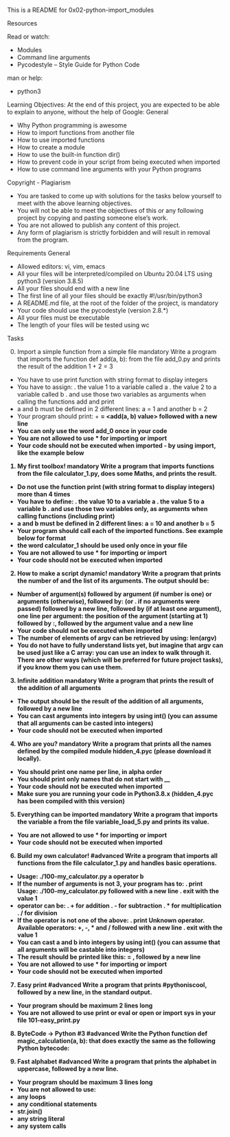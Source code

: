 This is a README for 0x02-python-import_modules

Resources

Read or watch:
- Modules
- Command line arguments
- Pycodestyle – Style Guide for Python Code

man or help:
- python3

Learning Objectives: At the end of this project, you are expected to be able to explain to anyone, without the help of Google:
General
- Why Python programming is awesome
- How to import functions from another file
- How to use imported functions
- How to create a module
- How to use the built-in function dir()
- How to prevent code in your script from being executed when imported
- How to use command line arguments with your Python programs

Copyright - Plagiarism
- You are tasked to come up with solutions for the tasks below yourself to meet with the above learning objectives.
- You will not be able to meet the objectives of this or any following project by copying and pasting someone else’s work.
- You are not allowed to publish any content of this project.
- Any form of plagiarism is strictly forbidden and will result in removal from the program.

Requirements
General
- Allowed editors: vi, vim, emacs
- All your files will be interpreted/compiled on Ubuntu 20.04 LTS using python3 (version 3.8.5)
- All your files should end with a new line
- The first line of all your files should be exactly #!/usr/bin/python3
- A README.md file, at the root of the folder of the project, is mandatory
- Your code should use the pycodestyle (version 2.8.*)
- All your files must be executable
- The length of your files will be tested using wc

Tasks

0. Import a simple function from a simple file
mandatory
Write a program that imports the function def add(a, b): from the file add_0.py and prints the result of the addition 1 + 2 = 3
- You have to use print function with string format to display integers
- You have to assign:
. the value 1 to a variable called a
. the value 2 to a variable called b
. and use those two variables as arguments when calling the functions add and print
- a and b must be defined in 2 different lines: a = 1 and another b = 2
- Your program should print: <a value> + <b value> = <add(a, b) value> followed with a new line
- You can only use the word add_0 once in your code
- You are not allowed to use * for importing or __import__
- Your code should not be executed when imported - by using __import__, like the example below

1. My first toolbox!
mandatory
Write a program that imports functions from the file calculator_1.py, does some Maths, and prints the result.
- Do not use the function print (with string format to display integers) more than 4 times
- You have to define:
. the value 10 to a variable a
. the value 5 to a variable b
. and use those two variables only, as arguments when calling functions (including print)
- a and b must be defined in 2 different lines: a = 10 and another b = 5
- Your program should call each of the imported functions. See example below for format
- the word calculator_1 should be used only once in your file
- You are not allowed to use * for importing or __import__
- Your code should not be executed when imported

2. How to make a script dynamic!
mandatory
Write a program that prints the number of and the list of its arguments.
The output should be:
- Number of argument(s) followed by argument (if number is one) or arguments (otherwise), followed by: (or . if no arguments were passed) followed by a new line, followed by (if at least one argument), one line per argument: the position of the argument (starting at 1) followed by :, followed by the argument value and a new line
- Your code should not be executed when imported
- The number of elements of argv can be retrieved by using: len(argv)
- You do not have to fully understand lists yet, but imagine that argv can be used just like a C array: you can use an index to walk through it. There are other ways (which will be preferred for future project tasks), if you know them you can use them.

3. Infinite addition
mandatory
Write a program that prints the result of the addition of all arguments
- The output should be the result of the addition of all arguments, followed by a new line
- You can cast arguments into integers by using int() (you can assume that all arguments can be casted into integers)
- Your code should not be executed when imported

4. Who are you?
mandatory
Write a program that prints all the names defined by the compiled module hidden_4.pyc (please download it locally).
- You should print one name per line, in alpha order
- You should print only names that do not start with __
- Your code should not be executed when imported
- Make sure you are running your code in Python3.8.x (hidden_4.pyc has been compiled with this version)

5. Everything can be imported
mandatory
Write a program that imports the variable a from the file variable_load_5.py and prints its value.
- You are not allowed to use * for importing or __import__
- Your code should not be executed when imported

6. Build my own calculator!
#advanced
Write a program that imports all functions from the file calculator_1.py and handles basic operations.
- Usage: ./100-my_calculator.py a operator b
- If the number of arguments is not 3, your program has to:
. print Usage: ./100-my_calculator.py <a> <operator> <b> followed with a new line
. exit with the value 1
- operator can be:
. + for addition
. - for subtraction
. * for multiplication
. / for division
- If the operator is not one of the above:
. print Unknown operator. Available operators: +, -, * and / followed with a new line
. exit with the value 1
- You can cast a and b into integers by using int() (you can assume that all arguments will be castable into integers)
- The result should be printed like this: <a> <operator> <b> = <result>, followed by a new line
- You are not allowed to use * for importing or __import__
- Your code should not be executed when imported

7. Easy print
#advanced
Write a program that prints #pythoniscool, followed by a new line, in the standard output.
- Your program should be maximum 2 lines long
- You are not allowed to use print or eval or open or import sys in your file 101-easy_print.py

8. ByteCode -> Python #3
#advanced
Write the Python function def magic_calculation(a, b): that does exactly the same as the following Python bytecode:

9. Fast alphabet
#advanced
Write a program that prints the alphabet in uppercase, followed by a new line.
- Your program should be maximum 3 lines long
- You are not allowed to use:
- any loops
- any conditional statements
- str.join()
- any string literal
- any system calls
